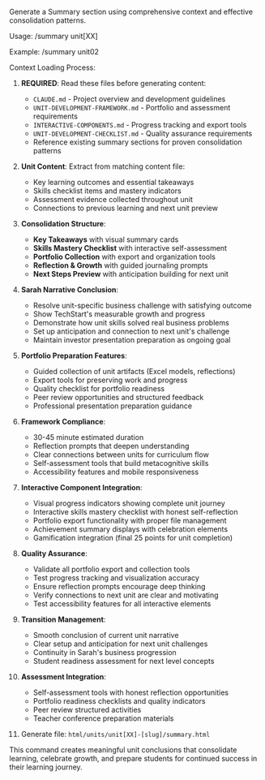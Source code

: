 Generate a Summary section using comprehensive context and effective consolidation patterns.

Usage: /summary unit[XX]

Example: /summary unit02

Context Loading Process:
1. **REQUIRED**: Read these files before generating content:
   - `CLAUDE.md` - Project overview and development guidelines
   - `UNIT-DEVELOPMENT-FRAMEWORK.md` - Portfolio and assessment requirements
   - `INTERACTIVE-COMPONENTS.md` - Progress tracking and export tools
   - `UNIT-DEVELOPMENT-CHECKLIST.md` - Quality assurance requirements
   - Reference existing summary sections for proven consolidation patterns

2. **Unit Content**: Extract from matching content file:
   - Key learning outcomes and essential takeaways
   - Skills checklist items and mastery indicators
   - Assessment evidence collected throughout unit
   - Connections to previous learning and next unit preview

3. **Consolidation Structure**:
   - **Key Takeaways** with visual summary cards
   - **Skills Mastery Checklist** with interactive self-assessment
   - **Portfolio Collection** with export and organization tools
   - **Reflection & Growth** with guided journaling prompts
   - **Next Steps Preview** with anticipation building for next unit

4. **Sarah Narrative Conclusion**:
   - Resolve unit-specific business challenge with satisfying outcome
   - Show TechStart's measurable growth and progress
   - Demonstrate how unit skills solved real business problems
   - Set up anticipation and connection to next unit's challenge
   - Maintain investor presentation preparation as ongoing goal

5. **Portfolio Preparation Features**:
   - Guided collection of unit artifacts (Excel models, reflections)
   - Export tools for preserving work and progress
   - Quality checklist for portfolio readiness
   - Peer review opportunities and structured feedback
   - Professional presentation preparation guidance

6. **Framework Compliance**:
   - 30-45 minute estimated duration
   - Reflection prompts that deepen understanding
   - Clear connections between units for curriculum flow
   - Self-assessment tools that build metacognitive skills
   - Accessibility features and mobile responsiveness

7. **Interactive Component Integration**:
   - Visual progress indicators showing complete unit journey
   - Interactive skills mastery checklist with honest self-reflection
   - Portfolio export functionality with proper file management
   - Achievement summary displays with celebration elements
   - Gamification integration (final 25 points for unit completion)

8. **Quality Assurance**:
   - Validate all portfolio export and collection tools
   - Test progress tracking and visualization accuracy
   - Ensure reflection prompts encourage deep thinking
   - Verify connections to next unit are clear and motivating
   - Test accessibility features for all interactive elements

9. **Transition Management**:
   - Smooth conclusion of current unit narrative
   - Clear setup and anticipation for next unit challenges
   - Continuity in Sarah's business progression
   - Student readiness assessment for next level concepts

10. **Assessment Integration**:
    - Self-assessment tools with honest reflection opportunities
    - Portfolio readiness checklists and quality indicators
    - Peer review structured activities
    - Teacher conference preparation materials

11. Generate file: `html/units/unit[XX]-[slug]/summary.html`

This command creates meaningful unit conclusions that consolidate learning, celebrate growth, and prepare students for continued success in their learning journey.